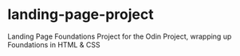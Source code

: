 # landing-page-project
Landing Page Foundations Project for the Odin Project, wrapping up Foundations in HTML &amp; CSS
